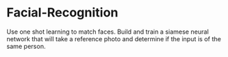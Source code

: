 # Facial-Recognition

Use one shot learning to match faces. Build and train a siamese neural network that will take a reference photo and determine if the input is of the same person. 
